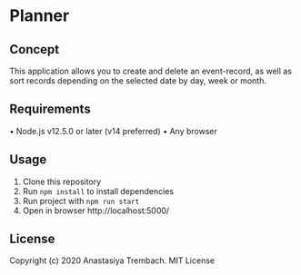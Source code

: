 # Planner
## Concept
This application allows you to create and delete an event-record, as well as sort records depending on the selected date by day, week or month.
## Requirements
•	Node.js v12.5.0 or later (v14 preferred)
•	Any browser
## Usage
1.	Сlone this repository
2.	Run `npm install` to install dependencies
3.	Run project with `npm run start` 
4.	Open in browser http://localhost:5000/
## License
Copyright (c) 2020 Anastasiya Trembach. MIT License
